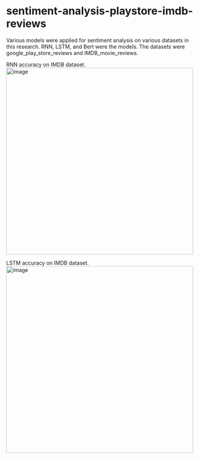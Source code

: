 # sentiment-analysis-playstore-imdb-reviews
Various models were applied for sentiment analysis on various datasets in this research. RNN, LSTM, and Bert were the models. The datasets were google_play_store_reviews and IMDB_movie_reviews.

RNN accuracy on IMDB dataset.
<img width="500" alt="image" src="https://github.com/kasramojallal1/sentiment-analysis-playstore-imdb-reviews/assets/53012886/85124bbd-5872-4348-8d15-20f9f3f72817">


LSTM accuracy on IMDB dataset.
<img width="500" alt="image" src="https://github.com/kasramojallal1/sentiment-analysis-playstore-imdb-reviews/assets/53012886/9b796bb3-ebb3-4a9f-aaea-d23e369438b0">

